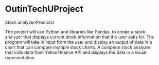 # OutinTechUProject

Stock analyzer/Predictor

The project will use Python and libraries like Pandas, to create a stock analyzer that displays current stock information that the user asks for. The program will take in input from the user and display an output of data in a chart that can compare multiple stock charts.
A complete stock analyzer that calls data from YahooFinance API and displays the data in a visual representation.
